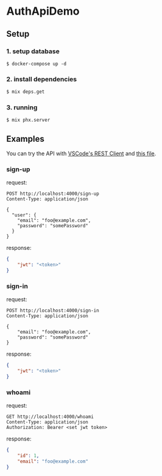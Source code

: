 # AuthApiDemo

## Setup

### 1. setup database
```
$ docker-compose up -d
```

### 2. install dependencies

```sh
$ mix deps.get
```

### 3. running

```
$ mix phx.server
```

## Examples

You can try the API with [VSCode's REST Client](https://marketplace.visualstudio.com/items?itemName=humao.rest-client) and [this file](https://github.com/koga1020/auth_api_demo/blob/master/requests/example.http).

### sign-up

request:
```http
POST http://localhost:4000/sign-up
Content-Type: application/json

{
  "user": {
    "email": "foo@example.com",
    "password": "somePassword"
  }
}
```

response:
```json
{
    "jwt": "<token>"
}
```

### sign-in

request:
```http
POST http://localhost:4000/sign-in
Content-Type: application/json

{
    "email": "foo@example.com",
    "password": "somePassword"
}
```

response:
```json
{
    "jwt": "<token>"
}
```

### whoami

request:
```http
GET http://localhost:4000/whoami
Content-Type: application/json
Authorization: Bearer <set jwt token>
```

response:
```json
{
    "id": 1,
    "email": "foo@example.com"
}
```


